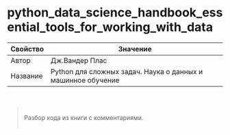 # python_data_science_handbook_essential_tools_for_working_with_data

Свойство | Значение
-|-
Автор | Дж.Вандер Плас
Название | Python для сложных задач. Наука о данных и машинное обучение

<br>

><br>
>Разбор кода из книги с комментариями.
><br><br>